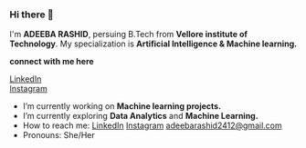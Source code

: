 ### Hi there 👋
 
I'm **ADEEBA RASHID**, persuing B.Tech from **Vellore institute of Technology**. My specialization is **Artificial Intelligence & Machine learning.**

**connect with me here**

[LinkedIn](https://www.linkedin.com/in/adeeba-rashid-62643b1b9)  
[Instagram](https://www.instagram.com/adeeba_rashid/)   
* I’m currently working on **Machine learning projects.** 
* I’m currently exploring **Data Analytics** and **Machine Learning.**  
* How to reach me: [LinkedIn](https://www.linkedin.com/in/adeeba-rashid-62643b1b9)  [Instagram](https://www.instagram.com/adeeba_rashid/)  adeebarashid2412@gmail.com   
* Pronouns: She/Her  
<!--
**9889AdeebaRashid/9889AdeebaRashid** is a ✨ _special_ ✨ repository because its `README.md` (this file) appears on your GitHub profile.



*I’m currently working on Machine learning projects.
*I’m currently learning Data Analytics and Machine Learning.
*How to reach me: [LinkedIn](https://www.linkedin.com/in/adeeba-rashid-62643b1b9)  
* Emai- adeebarashid2412@gmail.com
*Pronouns: She/Her
-->



